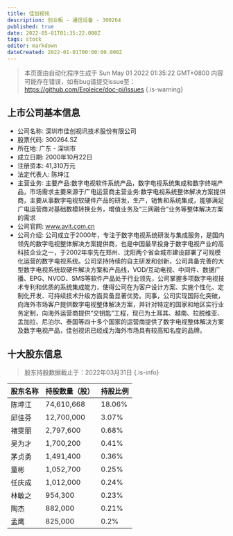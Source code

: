 ```yaml
---
title: 佳创视讯
description: 创业板 - 通信设备 - 300264
published: true
date: 2022-05-01T01:35:22.000Z
tags: stock
editor: markdown
dateCreated: 2022-01-01T00:00:00.000Z
---
```


> 本页面由自动化程序生成于 Sun May 01 2022 01:35:22 GMT+0800
> 内容可能存在错误，如有bug请提交issue至：https://github.com/Eroleice/doc-pi/issues
{.is-warning}

## 上市公司基本信息
- 公司名称: 深圳市佳创视讯技术股份有限公司
- 股票代码: 300264.SZ
- 所在地: 广东 - 深圳市
- 成立日期: 2000年10月22日
- 注册资本: 41,310万元
- 法定代表人: 陈坤江
- 主营业务: 主要产品:数字电视软件系统产品，数字电视系统集成和数字终端产品，市场需求主要来源于广电运营商主营业务:数字电视系统整体解决方案提供商，主要从事数字电视软硬件产品的研发，生产，销售和系统集成，能够满足广电运营商对基础数模转换业务，增值业务及“三网融合”业务等整体解决方案的需求
- 公司官网: www.avit.com.cn
- 公司介绍: 公司成立于2000年，专注于数字电视系统研发与集成服务，是国内领先的数字电视整体解决方案提供商，也是中国最早投身于数字电视产业的高科技企业之一，于2002年率先在郑州、沈阳两个省会城市建设部署了可规模化运营的数字电视系统。公司坚持持续的自主研发和创新，公司具备完善的大型数字电视系统软硬件解决方案和产品线，VOD/互动电视、中间件、数据广播、EPG、NVOD、SMS等软件产品处于行业领先，公司掌握多项数字电视技术专利和优质的系统集成能力，使得公司在为客户设计方案、实施个性化、定制化开发、可持续技术升级方面具备显著优势。同事，公司实现国际化突破，向海外市场客户提供数字电视整体解决方案，并针对特定的国家和地区实行业务定制，向海外运营商提供“交钥匙”工程，现已为土耳其、越南、拉脱维亚、孟加拉、尼泊尔、泰国等四十多个国家的运营商提供了数字电视整体解决方案及数字电视产品，佳创视讯已经成为海外市场具有较高知名度的品牌。


## 十大股东信息
> 股东持股数据截止于：2022年03月31日
{.is-info}

| 股东名称 | 持股数量（股） | 持股比例 |
| --- | --- | --- |
| 陈坤江 | 74,610,668 | 18.06% |
| 邱佳芬 | 12,700,000 | 3.07% |
| 褚雯丽 | 2,797,600 | 0.68% |
| 吴为才 | 1,700,200 | 0.41% |
| 茅贞勇 | 1,491,400 | 0.36% |
| 童彬 | 1,052,700 | 0.25% |
| 任庆成 | 1,012,000 | 0.24% |
| 林敏之 | 954,300 | 0.23% |
| 陶杰 | 882,000 | 0.21% |
| 孟鹰 | 825,000 | 0.2% |




